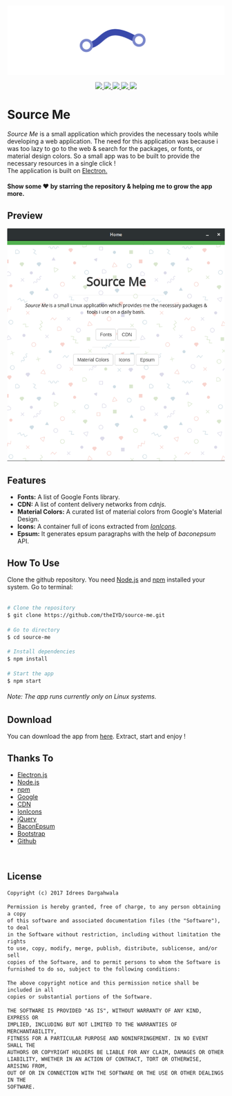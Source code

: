 ![Image](art/logo.jpg)

<p align="center">

<a href="https://github.com/theIYD/source-me/issues">
  <img src="https://img.shields.io/github/issues/theIYD/source-me.svg">
</a>

<a href="https://github.com/theIYD/source-me/network">
  <img src="https://img.shields.io/github/forks/theIYD/source-me.svg">
</a>

<a href="https://github.com/theIYD/source-me/stargazers">
  <img src="https://img.shields.io/github/stars/theIYD/source-me.svg">
</a>

<a href="https://raw.githubusercontent.com/theIYD/source-me/master/LICENSE">
  <img src="https://img.shields.io/badge/license-MIT-blue.svg">
</a>

<a href="https://twitter.com/intent/tweet?text=Wow:&url=%5Bobject%20Object%5D">
  <img src="https://img.shields.io/twitter/url/https/github.com/theIYD/source-me.svg?style=social">
</a>
</p>

# Source Me

<p align="left"><em>Source Me</em> is a small application which provides the necessary tools while developing a web application. The need for this application was because i was too lazy to go to the web & search for the packages, or fonts, or material design colors. So a small app was to be built to provide the necessary resources in a single click ! <br>The application is built on <a href="https://electron.atom.io/">Electron.</a></p>

#### Show some &hearts; by starring the repository &amp; helping me to grow the app more.

## Preview

![](art/preview.png)


## Features

* **Fonts:** A list of Google Fonts library.
* **CDN:** A list of content delivery networks from *cdnjs*.
* **Material Colors:** A curated list of material colors from Google's Material Design.
* **Icons:** A container full of icons extracted from *[IonIcons](https://ionicons.com)*.
* **Epsum:** It generates epsum paragraphs with the help of *baconepsum* API.


## How To Use

Clone the github repository. You need [Node.js](https://nodejs.org) and [npm](https://www.npmjs.com/) installed your system. Go to terminal:
<br>

```bash

# Clone the repository
$ git clone https://github.com/theIYD/source-me.git

# Go to directory
$ cd source-me

# Install dependencies
$ npm install 

# Start the app
$ npm start

```

###### Note: The app runs currently only on Linux systems.

## Download
You can download the app from [here](https://github.com/theIYD/source-me/releases/tag/0.0.1).
Extract, start and enjoy !

## Thanks To

* [Electron.js](https://electron.atom.io/)
* [Node.js](https://nodejs.org)
* [npm](https://www.npmjs.com/)
* [Google](https://material.io/)
* [CDN](https://cdnjs.com/)
* [IonIcons](https://ionicons.com/)
* [jQuery](https://jquery.com/)
* [BaconEpsum](https://baconipsum.com)
* [Bootstrap](https://getbootstrap.com/)
* [Github](https://github.com/)

<br>

## License 

    Copyright (c) 2017 Idrees Dargahwala

    Permission is hereby granted, free of charge, to any person obtaining a copy
    of this software and associated documentation files (the "Software"), to deal
    in the Software without restriction, including without limitation the rights
    to use, copy, modify, merge, publish, distribute, sublicense, and/or sell
    copies of the Software, and to permit persons to whom the Software is
    furnished to do so, subject to the following conditions:

    The above copyright notice and this permission notice shall be included in all
    copies or substantial portions of the Software.

    THE SOFTWARE IS PROVIDED "AS IS", WITHOUT WARRANTY OF ANY KIND, EXPRESS OR
    IMPLIED, INCLUDING BUT NOT LIMITED TO THE WARRANTIES OF MERCHANTABILITY,
    FITNESS FOR A PARTICULAR PURPOSE AND NONINFRINGEMENT. IN NO EVENT SHALL THE
    AUTHORS OR COPYRIGHT HOLDERS BE LIABLE FOR ANY CLAIM, DAMAGES OR OTHER
    LIABILITY, WHETHER IN AN ACTION OF CONTRACT, TORT OR OTHERWISE, ARISING FROM,
    OUT OF OR IN CONNECTION WITH THE SOFTWARE OR THE USE OR OTHER DEALINGS IN THE
    SOFTWARE.


